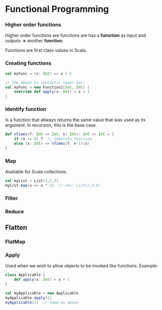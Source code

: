 # Functional Programming

### Higher order functions
Higher order functions are functions are has a **fuinction** as input and outputs **->** another **function**.

Functions are first class values in Scala.

### Creating functions
```scala
val myFunc = (x: Int) => x + 5

// The above is syntactic sugar for:
val myFunc = new Function1[Int, Int] {
    override def apply(x: Int) = x + 1
}
```

### Identify function
Is a function that allways returns the same value that was used as its argument. In recursion, this is the base case.

```scala
def nTimes(f: Int => Int, n: Int): Int => Int = {
    if (n == 0) f  // Identify function
    else (x: Int) => nTimes(f, n-1)(x)
}
```

### Map
Avaliable for Scala collections.
```scala
val myList = List(1,2,3)
myList.map(x => x * 2)  // res: List(2,4,6)
```

### Filter


### Reduce


## Flatten


### FlatMap


### Apply
Used when we wish to allow objects to be invoked like functions. 
Example:
```scala
class Applicable {
    def apply(x: Int) = x + 1
}

val myApplicable = new Applicable
myApplicable.apply(1)
myApplicable(1)  // Same as above
```
